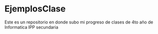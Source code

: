 # EjemplosClase
Este es un repositorio en donde subo mi progreso de clases de 4to año de Informatica IPP secundaria 
